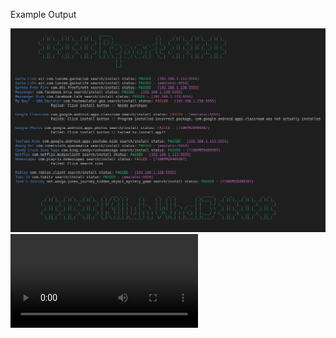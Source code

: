 Example Output

<img src="https://raw.githubusercontent.com/killuhwhale/appium/main/src/images/readme/demo_output.png?sanitize=true&raw=true" />
<video src="https://drive.google.com/open?id=1kztEqXsqcLiEa24NN3vr3_ddeH0D0re4&authuser=0&usp=drive_link" />


Prep work for Chromebook:
- DUT
    - Install Accounts for testing.
    - Turn on ADB
    - Connect Host and DUT to accept permission on DUT.

- Host device
    - Setup environment
        - bash ins_and_stu.sh
        - bash setup.sh (run twice if npm was not already installed.)
    - python3 main.py [ips]
    - python3 main.py python3 main.py 192.168.1.113:5555 192.168.1.238:5555 192.168.1.248:5555


# What we can do
1. 1 Host device -> 15 dut
    - ADB by default has 15 device connection limit
        - Ovverride with env variable: ADB_LOCAL_TRANSPORT_MAX_PORT
                static void adb_local_transport_max_port_env_override() {
                    const char* env_max_s = getenv("ADB_LOCAL_TRANSPORT_MAX_PORT");
                    ....
                }
2. Supports ARC-P and ARC-R
    - improving model to work across varying screen sizes
3. Discover and Install Apps from Playstore
    - Check app's current name in Playstore (web)
    - Check if app is not avilable in our region
4. Can install and detect PWAs from Playstore
    - cannot interact with PWAs.
5. Can Detect if an app is a game.
5. Open app and detect crashing upon opening.
6. History report for each app w/ images at ea step.
7. Summary report of all apps.

# What we need to do but cant yet
1. Detect app if an app is O4C



# Major TODOs
    - Add new list tracking for potential bad apps.
        - When we fail to install and they arent misnamed or invalid.

    - Multi Run:
        - Add a toggle for split run or full run
            - Currently we split the list of apps across all devices evenly.
            - we will need to test all apps on ea device....

    - install button - def install_app_UI()
        - Need to verify if stable build is different than other builds
        - Seems two methods work depending on BUILD.
                - on stable we use ACCESSIBILITY ID query
                - on non stable we use button.text == install query

    - Random errors with Appium/ UIAutomator
        -1. Might need to explore checking UIAutomator server?
            - UiAutomator2 server because the instrumentation process is not running (probably crashed)

            192.168.1.238:5555 -  Error taking SS:  Message: An unknown server-side error occurred while processing the command. Original error: 'GET /screenshot' cannot be proxied to UiAutomator2 server because the instrumentation process is not running (probably crashed). Check the server log and/or the logcat output for more details
            Stacktrace:
            UnknownError: An unknown server-side error occurred while processing the command. Original error: 'GET /screenshot' cannot be proxied to UiAutomator2 server because the instrumentation process is not running (probably crashed). Check the server log and/or the logcat output for more details
                at UIA2Proxy.command (/home/killuh/.nvm/versions/node/v18.7.0/lib/node_modules/appium/node_modules/appium-base-driver/lib/jsonwp-proxy/proxy.js:274:13)
                at processTicksAndRejections (node:internal/process/task_queues:95:5)
                at AndroidUiautomator2Driver.commands.getScreenshot (/home/killuh/.nvm/versions/node/v18.7.0/lib/node_modules/appium/node_modules/appium-uiautomator2-driver/lib/commands/screenshot.js:14:10)
            192.168.1.238:5555 -  Error taking SS:  /home/killuh/ws_p38/appium/src

        -2.   raise exception_class(message, screen, stacktrace)
            selenium.common.exceptions.WebDriverException: Message: An unknown server-side error occurred while processing the command.
            Original error: Could not proxy command to the remote server. Original error: socket hang up


    - Improve model
        - recently labeled FBAuth in Dataset, in v5 from Roboflow, we will have NEW LABELS
            - Will need to update coco128.yaml with new labels.
                - FBAuth
                - Two (Age Verification)


        -1. Explore Age verification
            - input age or slider
            - we are detecting "2" for num pads
            - WE WILL NEED TO detect slider age bars.
                - click in center of view
            - Empty form fields to type age will probably be the trickiest...

        NOTE:
        *** Update to YOLOv7? slight increase in accuracy ~3% (from what I've read)
        *** Most likely will need to scrape same image set from multiple devices w/ varying screen sizes.


    Future TODOs
    - Create a few sample app APKs that will do a specific crash/ throw ANR.
        - I cant seem to figure out how to reproduce:
            - WIN_DEATH = "Win Death"
            - FORCE_RM_ACT_RECORD = "Force removed ActivityRecord"
            - FDEBUG_CRASH = "F DEBUG crash"

        - Able to create an app that reproduces an ANR...
            - Minimally helpful.


    - Detect AMAC-e (determine if app is O4C) -> impossible feat so far unless building test image.
        - AMAC-E overlays will not actually interfere with our process.
        - When sending comands via ADB, it essentially ignore those windows/ overlays.



Bugs:



# NOTES

-  adb exec-out uiautomator dump /dev/tty
        - Dumps view heirarchy

# https://github.com/appium/appium-uiautomator2-driver#driverserver
#   - appium:skipServerInstallation => Improve startup speed if we know UIAutomator is already installed...


# https://github.com/appium/appium-uiautomator2-driver#mobile-deviceinfo
# self.driver.execute_script("mobile: scroll", {'direction': 'down'})
# self.driver.execute_script("mobile: acceptAlert", {'buttonLabel': 'Accept'})
# self.driver.execute_script("mobile: dismissAlert", {'buttonLabel': 'Dismiss'})
# self.driver.execute_script("mobile: deviceInfo", {})

# self.driver.execute_script("mobile: activateApp", {appId: "my.app.id"})
    # Activates the given application or launches it if necessary. The action literally simulates clicking the corresponding application icon on the dashboard.

# self.driver.execute_script("mobile: changePermissions", {
#                                   permissions: 'all',
#                                   appPackage: '',
#                                   action: 'allow',
# })
#  mobile:

